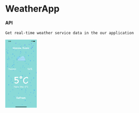 # WeatherApp
__API__

`Get real-time weather service data in the our application`

<img src="images/mainScreen.png" width="100">
